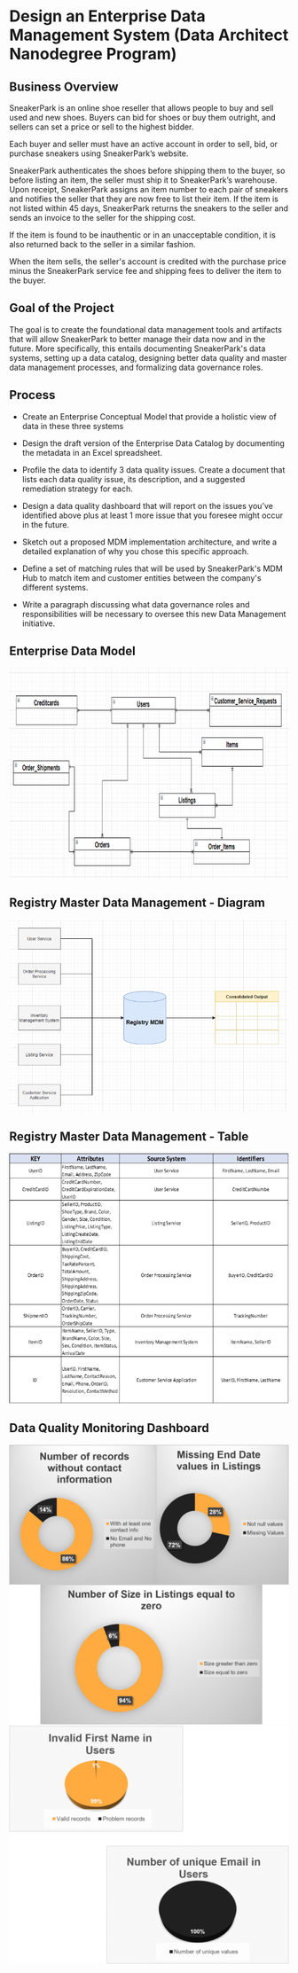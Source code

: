 # Design an Enterprise Data Management System (Data Architect Nanodegree Program)

## Business Overview
SneakerPark is an online shoe reseller that allows people to buy and sell used and new shoes. Buyers can bid for shoes or buy them outright, and sellers can set a price or sell to the highest bidder.

Each buyer and seller must have an active account in order to sell, bid, or purchase sneakers using SneakerPark’s website.

SneakerPark authenticates the shoes before shipping them to the buyer, so before listing an item, the seller must ship it to SneakerPark’s warehouse. Upon receipt, SneakerPark assigns an item number to each pair of sneakers and notifies the seller that they are now free to list their item. If the item is not listed within 45 days, SneakerPark returns the sneakers to the seller and sends an invoice to the seller for the shipping cost.

If the item is found to be inauthentic or in an unacceptable condition, it is also returned back to the seller in a similar fashion.

When the item sells, the seller's account is credited with the purchase price minus the SneakerPark service fee and shipping fees to deliver the item to the buyer.

## Goal of the Project

The goal is to create the foundational data management tools and artifacts that will allow SneakerPark to better manage their data now and in the future. More specifically, this entails documenting SneakerPark's data systems, setting up a data catalog, designing better data quality and master data management processes, and formalizing data governance roles.

## Process

- Create an Enterprise Conceptual Model that provide a holistic view of data in these three systems

- Design the draft version of the Enterprise Data Catalog by documenting the metadata in an Excel spreadsheet.

- Profile the data to identify 3 data quality issues. Create a document that lists each data quality issue, its description, and a suggested remediation strategy for each.

- Design a data quality dashboard that will report on the issues you’ve identified above plus at least 1 more issue that you foresee might occur in the future.

- Sketch out a proposed MDM implementation architecture, and write a detailed explanation of why you  chose this specific approach.

- Define a set of matching rules that will be used by SneakerPark's MDM Hub to match item and customer entities between the company's different systems.

- Write a paragraph discussing what data governance roles and responsibilities will be necessary to oversee this new Data Management initiative.

## Enterprise Data Model
![alt text](EDM.png)

## Registry Master Data Management - Diagram 
![alt text](MDM.png)

## Registry Master Data Management - Table
![alt text](MDM_table.jpg)

## Data Quality Monitoring Dashboard
![alt text](Dashboard.png)
![alt text](Dashboard_2.png)
